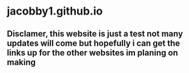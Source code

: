 # jacobby1.github.io
## Disclamer, this website is just a test not many updates will come but hopefully i can get the links up for the other websites im planing on making
